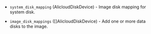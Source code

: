 <!-- Code generated from the comments of the AlicloudDiskDevices struct in builder/alicloud/ecs/image_config.go; DO NOT EDIT MANUALLY -->

-   `system_disk_mapping` (AlicloudDiskDevice) - Image disk mapping for system
disk.

-   `image_disk_mappings` ([]AlicloudDiskDevice) - Add one or more data
disks to the image.

